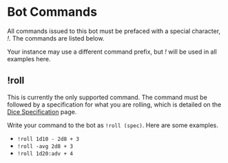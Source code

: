 # Bot Commands
All commands issued to this bot must be prefaced with a special character, *!*. The commands are listed below.

Your instance may use a different command prefix, but *!* will be used in all examples here.

## !roll
This is currently the only supported command. The command must be followed by a specification for what you are rolling, which is detailed on the [Dice Specification][dice-spec] page.

[dice-spec]: https://github.com/modimore/Discord-Dice-Bot/doc/dice-spec.md

Write your command to the bot as `!roll (spec)`. Here are some examples.

- `!roll 1d10 - 2d8 + 3`
- `!roll -avg 2d8 + 3`
- `!roll 1d20:adv + 4`
